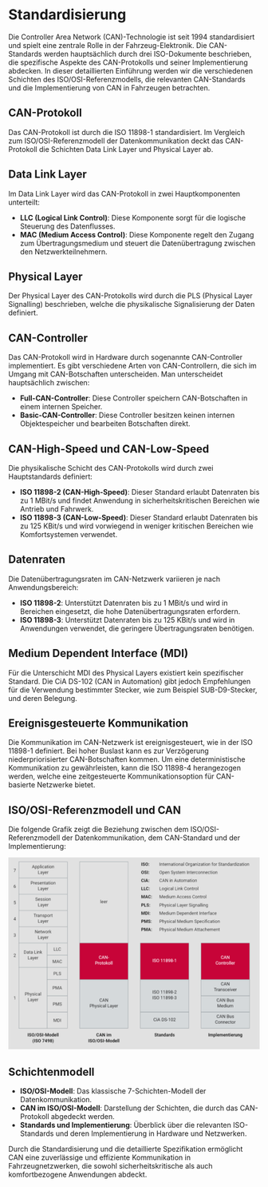 
# Standardisierung

Die Controller Area Network (CAN)-Technologie ist seit 1994 standardisiert und spielt eine zentrale Rolle in der Fahrzeug-Elektronik. Die CAN-Standards werden hauptsächlich durch drei ISO-Dokumente beschrieben, die spezifische Aspekte des CAN-Protokolls und seiner Implementierung abdecken. In dieser detaillierten Einführung werden wir die verschiedenen Schichten des ISO/OSI-Referenzmodells, die relevanten CAN-Standards und die Implementierung von CAN in Fahrzeugen betrachten.


## CAN-Protokoll

Das CAN-Protokoll ist durch die ISO 11898-1 standardisiert. Im Vergleich zum ISO/OSI-Referenzmodell der Datenkommunikation deckt das CAN-Protokoll die Schichten Data Link Layer und Physical Layer ab.

## Data Link Layer

Im Data Link Layer wird das CAN-Protokoll in zwei Hauptkomponenten unterteilt:

- **LLC (Logical Link Control)**: Diese Komponente sorgt für die logische Steuerung des Datenflusses.
- **MAC (Medium Access Control)**: Diese Komponente regelt den Zugang zum Übertragungsmedium und steuert die Datenübertragung zwischen den Netzwerkteilnehmern.

## Physical Layer

Der Physical Layer des CAN-Protokolls wird durch die PLS (Physical Layer Signalling) beschrieben, welche die physikalische Signalisierung der Daten definiert.

## CAN-Controller

Das CAN-Protokoll wird in Hardware durch sogenannte CAN-Controller implementiert. Es gibt verschiedene Arten von CAN-Controllern, die sich im Umgang mit CAN-Botschaften unterscheiden. Man unterscheidet hauptsächlich zwischen:

- **Full-CAN-Controller**: Diese Controller speichern CAN-Botschaften in einem internen Speicher.
- **Basic-CAN-Controller**: Diese Controller besitzen keinen internen Objektespeicher und bearbeiten Botschaften direkt.

## CAN-High-Speed und CAN-Low-Speed

Die physikalische Schicht des CAN-Protokolls wird durch zwei Hauptstandards definiert:

- **ISO 11898-2 (CAN-High-Speed)**: Dieser Standard erlaubt Datenraten bis zu 1 MBit/s und findet Anwendung in sicherheitskritischen Bereichen wie Antrieb und Fahrwerk.
- **ISO 11898-3 (CAN-Low-Speed)**: Dieser Standard erlaubt Datenraten bis zu 125 KBit/s und wird vorwiegend in weniger kritischen Bereichen wie Komfortsystemen verwendet.

## Datenraten

Die Datenübertragungsraten im CAN-Netzwerk variieren je nach Anwendungsbereich:

- **ISO 11898-2**: Unterstützt Datenraten bis zu 1 MBit/s und wird in Bereichen eingesetzt, die hohe Datenübertragungsraten erfordern.
- **ISO 11898-3**: Unterstützt Datenraten bis zu 125 KBit/s und wird in Anwendungen verwendet, die geringere Übertragungsraten benötigen.

## Medium Dependent Interface (MDI)

Für die Unterschicht MDI des Physical Layers existiert kein spezifischer Standard. Die CiA DS-102 (CAN in Automation) gibt jedoch Empfehlungen für die Verwendung bestimmter Stecker, wie zum Beispiel SUB-D9-Stecker, und deren Belegung.

## Ereignisgesteuerte Kommunikation

Die Kommunikation im CAN-Netzwerk ist ereignisgesteuert, wie in der ISO 11898-1 definiert. Bei hoher Buslast kann es zur Verzögerung niederpriorisierter CAN-Botschaften kommen. Um eine deterministische Kommunikation zu gewährleisten, kann die ISO 11898-4 herangezogen werden, welche eine zeitgesteuerte Kommunikationsoption für CAN-basierte Netzwerke bietet.

## ISO/OSI-Referenzmodell und CAN

Die folgende Grafik zeigt die Beziehung zwischen dem ISO/OSI-Referenzmodell der Datenkommunikation, dem CAN-Standard und der Implementierung:

![CAN-Netzwerk](/img/can/can_standard.png)

## Schichtenmodell

- **ISO/OSI-Modell**: Das klassische 7-Schichten-Modell der Datenkommunikation.
- **CAN im ISO/OSI-Modell**: Darstellung der Schichten, die durch das CAN-Protokoll abgedeckt werden.
- **Standards und Implementierung**: Überblick über die relevanten ISO-Standards und deren Implementierung in Hardware und Netzwerken.

Durch die Standardisierung und die detaillierte Spezifikation ermöglicht CAN eine zuverlässige und effiziente Kommunikation in Fahrzeugnetzwerken, die sowohl sicherheitskritische als auch komfortbezogene Anwendungen abdeckt.
